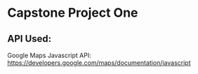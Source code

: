 # Capstone Project One

## API Used:
Google Maps Javascript API: https://developers.google.com/maps/documentation/javascript
